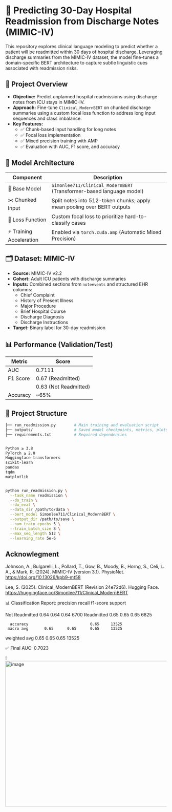 # 🏥 Predicting 30-Day Hospital Readmission from Discharge Notes (MIMIC-IV)

This repository explores clinical language modeling to predict whether a patient will be readmitted within 30 days of hospital discharge. Leveraging discharge summaries from the MIMIC-IV dataset, the model fine-tunes a domain-specific BERT architecture to capture subtle linguistic cues associated with readmission risks.

## 📌 Project Overview

- **Objective:** Predict unplanned hospital readmissions using discharge notes from ICU stays in MIMIC-IV.
- **Approach:** Fine-tune `Clinical_ModernBERT` on chunked discharge summaries using a custom focal loss function to address long input sequences and class imbalance.
- **Key Features:**
  - ✅ Chunk-based input handling for long notes
  - ✅ Focal loss implementation
  - ✅ Mixed precision training with AMP
  - ✅ Evaluation with AUC, F1 score, and accuracy

## 🧠 Model Architecture

| Component              | Description                                                                 |
|------------------------|-----------------------------------------------------------------------------|
| 🧠 Base Model          | `Simonlee711/Clinical_ModernBERT` (Transformer-based language model)        |
| ✂️ Chunked Input        | Split notes into 512-token chunks; apply mean pooling over BERT outputs     |
| 🎯 Loss Function        | Custom focal loss to prioritize hard-to-classify cases                      |
| ⚡️ Training Acceleration| Enabled via `torch.cuda.amp` (Automatic Mixed Precision)                    |

## 🗂 Dataset: MIMIC-IV

- **Source:** MIMIC-IV v2.2
- **Cohort:** Adult ICU patients with discharge summaries
- **Inputs:** Combined sections from `noteevents` and structured EHR columns:
  - Chief Complaint
  - History of Present Illness
  - Major Procedure
  - Brief Hospital Course
  - Discharge Diagnosis
  - Discharge Instructions
- **Target:** Binary label for 30-day readmission

## 📊 Performance (Validation/Test)

| Metric   | Score                   |
|----------|------------------------|
| AUC      | 0.7111                  |
| F1 Score | 0.67 (Readmitted)       |
|          | 0.63 (Not Readmitted)   |
| Accuracy | ~65%                    |

## 📁 Project Structure

```bash
├── run_readmission.py        # Main training and evaluation script
├── outputs/                  # Saved model checkpoints, metrics, plots
├── requirements.txt          # Required dependencies


Python ≥ 3.8  
PyTorch ≥ 2.0  
Huggingface transformers  
scikit-learn  
pandas  
tqdm  
matplotlib


python run_readmission.py \
  --task_name readmission \
  --do_train \
  --do_eval \
  --data_dir /path/to/data \
  --bert_model Simonlee711/Clinical_ModernBERT \
  --output_dir /path/to/save \
  --num_train_epochs 5 \
  --train_batch_size 8 \
  --max_seq_length 512 \
  --learning_rate 5e-6
```

## Acknowlegment 
Johnson, A., Bulgarelli, L., Pollard, T., Gow, B., Moody, B., Horng, S., Celi, L. A., & Mark, R. (2024). MIMIC-IV (version 3.1). PhysioNet. https://doi.org/10.13026/kpb9-mt58

Lee, S. (2025). Clinical_ModernBERT (Revision 24e72d6). Hugging Face. https://huggingface.co/Simonlee711/Clinical_ModernBERT



📊 Classification Report:
                precision    recall  f1-score   support

Not Readmitted       0.64      0.64      0.64      6700
    Readmitted       0.65      0.65      0.65      6825

      accuracy                           0.65     13525
     macro avg       0.65      0.65      0.65     13525
  weighted avg       0.65      0.65      0.65     13525


✅ Final AUC:  0.7023



!<img width="616" height="455" alt="image" src="https://github.com/user-attachments/assets/bb6aac0e-ab3f-49d0-a8a9-b7c59dff2671" />

